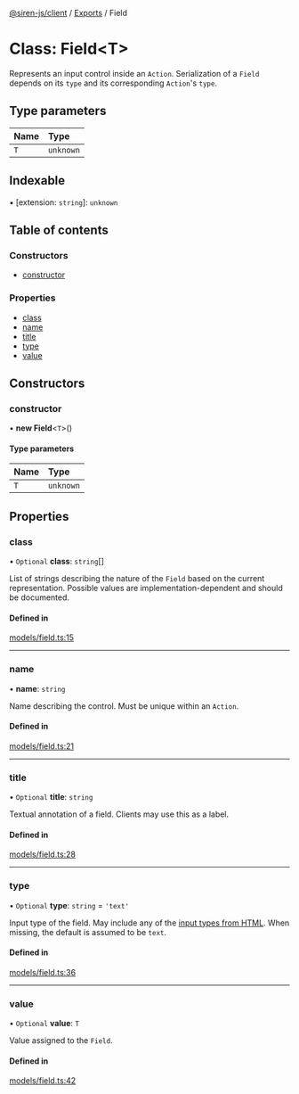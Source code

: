 [@siren-js/client](../README.md) / [Exports](../modules.md) / Field

# Class: Field<T\>

Represents an input control inside an `Action`. Serialization of a `Field` depends on its `type` and its
corresponding `Action`'s `type`.

## Type parameters

| Name | Type |
| :------ | :------ |
| `T` | `unknown` |

## Indexable

▪ [extension: `string`]: `unknown`

## Table of contents

### Constructors

- [constructor](Field.md#constructor)

### Properties

- [class](Field.md#class)
- [name](Field.md#name)
- [title](Field.md#title)
- [type](Field.md#type)
- [value](Field.md#value)

## Constructors

### constructor

• **new Field**<`T`\>()

#### Type parameters

| Name | Type |
| :------ | :------ |
| `T` | `unknown` |

## Properties

### class

• `Optional` **class**: `string`[]

List of strings describing the nature of the `Field` based on the current representation. Possible values are
implementation-dependent and should be documented.

#### Defined in

[models/field.ts:15](https://github.com/siren-js/client/blob/728c0fb/src/models/field.ts#L15)

___

### name

• **name**: `string`

Name describing the control. Must be unique within an `Action`.

#### Defined in

[models/field.ts:21](https://github.com/siren-js/client/blob/728c0fb/src/models/field.ts#L21)

___

### title

• `Optional` **title**: `string`

Textual annotation of a field. Clients may use this as a label.

#### Defined in

[models/field.ts:28](https://github.com/siren-js/client/blob/728c0fb/src/models/field.ts#L28)

___

### type

• `Optional` **type**: `string` = `'text'`

Input type of the field. May include any of the [input types from HTML](https://html.spec.whatwg.org/multipage/input.html#attr-input-type).
When missing, the default is assumed to be `text`.

#### Defined in

[models/field.ts:36](https://github.com/siren-js/client/blob/728c0fb/src/models/field.ts#L36)

___

### value

• `Optional` **value**: `T`

Value assigned to the `Field`.

#### Defined in

[models/field.ts:42](https://github.com/siren-js/client/blob/728c0fb/src/models/field.ts#L42)

